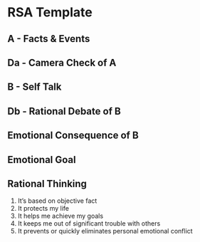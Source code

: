 # RSA Template
## A - Facts & Events

## Da - Camera Check of A

## B - Self Talk

## Db - Rational Debate of B

## Emotional Consequence of B

## Emotional Goal

##  Rational Thinking
1. It’s based on objective fact
2. It protects my life
3. It helps me achieve my goals
4. It keeps me out of significant trouble with others
5. It prevents or quickly eliminates personal emotional conflict